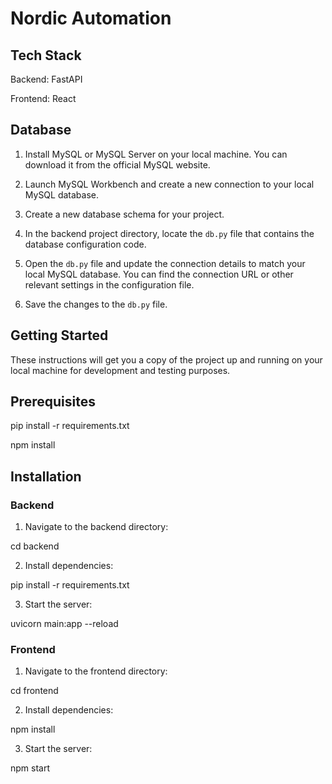 # Nordic Automation

## Tech Stack

Backend: FastAPI

Frontend: React


## Database

1. Install MySQL or MySQL Server on your local machine. You can download it from the official MySQL website.

2. Launch MySQL Workbench and create a new connection to your local MySQL database.

3. Create a new database schema for your project.

4. In the backend project directory, locate the `db.py` file that contains the database configuration code.

5. Open the `db.py` file and update the connection details to match your local MySQL database. You can find the connection URL or other relevant settings in the configuration file.

6. Save the changes to the `db.py` file.

## Getting Started

These instructions will get you a copy of the project up and running on your local machine for development and testing purposes.

## Prerequisites

pip install -r requirements.txt

npm install

## Installation

### Backend

1. Navigate to the backend directory:

cd backend


2. Install dependencies:

pip install -r requirements.txt


3. Start the server:

uvicorn main:app --reload





### Frontend

1. Navigate to the frontend directory:

cd frontend


2. Install dependencies:

npm install


3. Start the server:

npm start

